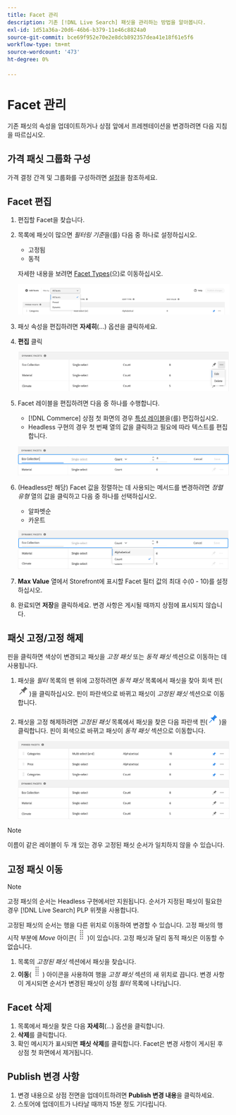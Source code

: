 ```yaml
---
title: Facet 관리
description: 기존 [!DNL Live Search] 패싯을 관리하는 방법을 알아봅니다.
exl-id: 1d51a36a-20d6-46b6-b379-11e46c8824a0
source-git-commit: bce69f952e70e2e8dcb892357dea41e18f61e5f6
workflow-type: tm+mt
source-wordcount: '473'
ht-degree: 0%

---
```


# Facet 관리

기존 패싯의 속성을 업데이트하거나 상점 앞에서 프레젠테이션을 변경하려면 다음 지침을 따르십시오.

## 가격 패싯 그룹화 구성

가격 결정 간격 및 그룹화를 구성하려면 [설정](settings.md)을 참조하세요.

## Facet 편집

1. 편집할 Facet을 찾습니다.
1. 목록에 패싯이 많으면 *필터링 기준*&#x200B;을(를) 다음 중 하나로 설정하십시오.

   * 고정됨
   * 동적

   자세한 내용을 보려면 [Facet Types](facets-type.md)(으)로 이동하십시오.

   ![필터 패싯](assets/facets-filter-by-cropped.png)

1. 패싯 속성을 편집하려면 **자세히**(...) 옵션을 클릭하세요.
1. **편집** 클릭

   ![옵션 편집](assets/facet-edit-menu.png)

1. Facet 레이블을 편집하려면 다음 중 하나를 수행합니다.

   * [!DNL Commerce] 상점 첫 화면의 경우 [특성 레이블](https://experienceleague.adobe.com/docs/commerce-admin/catalog/product-attributes/product-attributes.html)을(를) 편집하십시오.
   * Headless 구현의 경우 첫 번째 열의 값을 클릭하고 필요에 따라 텍스트를 편집합니다.

   ![레이블 편집](assets/facet-edit-label.png)

1. (Headless만 해당) Facet 값을 정렬하는 데 사용되는 메서드를 변경하려면 *정렬 유형* 열의 값을 클릭하고 다음 중 하나를 선택하십시오.

   * 알파벳순
   * 카운트

   ![개수 편집](assets/facets-edit-count.png)

1. **Max Value** 열에서 Storefront에 표시할 Facet 필터 값의 최대 수(0 - 10)를 설정하십시오.
1. 완료되면 **저장**을 클릭하세요.
변경 사항은 게시될 때까지 상점에 표시되지 않습니다.

## 패싯 고정/고정 해제

핀을 클릭하면 색상이 변경되고 패싯을 *고정 패싯* 또는 *동적 패싯* 섹션으로 이동하는 데 사용됩니다.

1. 패싯을 *필터* 목록의 맨 위에 고정하려면 *동적 패싯* 목록에서 패싯을 찾아 회색 핀(![핀 선택기](assets/btn-pin-gray.png))을 클릭하십시오.
핀이 파란색으로 바뀌고 패싯이 *고정된 패싯* 섹션으로 이동합니다.
1. 패싯을 고정 해제하려면 *고정된 패싯* 목록에서 패싯을 찾은 다음 파란색 핀(![핀 선택기](assets/btn-pin-blue.png))을 클릭합니다.
핀이 회색으로 바뀌고 패싯이 *동적 패싯* 섹션으로 이동합니다.

   ![고정된 동적 패싯](assets/facets-pinned-unpinned.png)

>[!NOTE]
>
>이름이 같은 레이블이 두 개 있는 경우 고정된 패싯 순서가 일치하지 않을 수 있습니다.

## 고정 패싯 이동

>[!NOTE]
>
>고정 패싯의 순서는 Headless 구현에서만 지원됩니다. 순서가 지정된 패싯이 필요한 경우 [!DNL Live Search] PLP 위젯을 사용합니다.

고정된 패싯의 순서는 행을 다른 위치로 이동하여 변경할 수 있습니다. 고정 패싯의 행 시작 부분에 *Move* 아이콘(![Move 선택기](assets/btn-move.png))이 있습니다. 고정 패싯과 달리 동적 패싯은 이동할 수 없습니다.

1. 목록의 *고정된 패싯* 섹션에서 패싯을 찾습니다.
1. **이동**(![이동 선택기](assets/btn-move.png)) 아이콘을 사용하여 행을 *고정 패싯* 섹션의 새 위치로 끕니다.
변경 사항이 게시되면 순서가 변경된 패싯이 상점 *필터* 목록에 나타납니다.

## Facet 삭제

1. 목록에서 패싯을 찾은 다음 **자세히**(...) 옵션을 클릭합니다.
1. **삭제**&#x200B;를 클릭합니다.
1. 확인 메시지가 표시되면 **패싯 삭제**를 클릭합니다.
Facet은 변경 사항이 게시된 후 상점 첫 화면에서 제거됩니다.

## Publish 변경 사항

1. 변경 내용으로 상점 전면을 업데이트하려면 **Publish 변경 내용**&#x200B;을 클릭하세요.
1. 스토어에 업데이트가 나타날 때까지 15분 정도 기다립니다.
